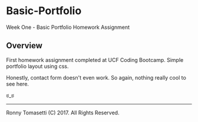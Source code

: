# Basic-Portfolio
Week One - Basic Portfolio Homework Assignment

## Overview
First homework assignment completed at UCF Coding Bootcamp. Simple portfolio layout using css.

Honestly, contact form doesn't even work. So again, nothing really cool to see here.

ಠ_ಠ

---

 Ronny Tomasetti (C) 2017. All Rights Reserved.